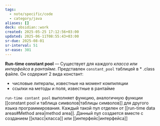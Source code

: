 ```yaml
---
tags:
  - note/specific/code
  - category/java
aliases: []
deck: obsidian::work
created: 2025-05-25 17:12:56+03:00
updated: 2025-06-11T08:55:43+03:00
sr-due: 2025-08-01
sr-interval: 51
sr-ease: 301
---
```


**Run-time constant pool**
—
Существует для каждого *класса или интерфейса в рантайме*. Представлен `constant_pool` таблицей в * .class файле. Он содержит 2 вида констант:
- числовые литералы, известные на момент компиляции
- ссылки на методы и поля, известные в рантайме

`run-time contant pool` выполняет функцию, аналогичную функции [[constant pool и таблица символов|таблицы символов]] для другого языка программирования. Каждый такой пул отделен от [[run-time data areas#Method area|method area]]. Данный пул создается вместе с созданием [[класс|класса]] или [[интерфейс|интерфейса]]
